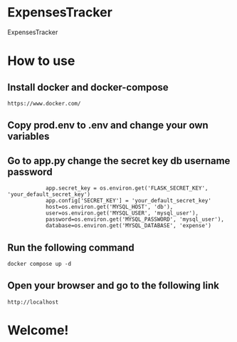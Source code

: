 # ExpensesTracker
ExpensesTracker

# How to use

## Install docker and docker-compose
```
https://www.docker.com/
```
## Copy prod.env to .env and change your own variables

## Go to app.py change the secret key db username password
```
            app.secret_key = os.environ.get('FLASK_SECRET_KEY', 'your_default_secret_key')
            app.config['SECRET_KEY'] = 'your_default_secret_key'
            host=os.environ.get('MYSQL_HOST', 'db'),
            user=os.environ.get('MYSQL_USER', 'mysql_user'),
            password=os.environ.get('MYSQL_PASSWORD', 'mysql_user'),
            database=os.environ.get('MYSQL_DATABASE', 'expense')
```
## Run the following command
```
docker compose up -d
```

## Open your browser and go to the following link
```
http://localhost
```

# Welcome!
